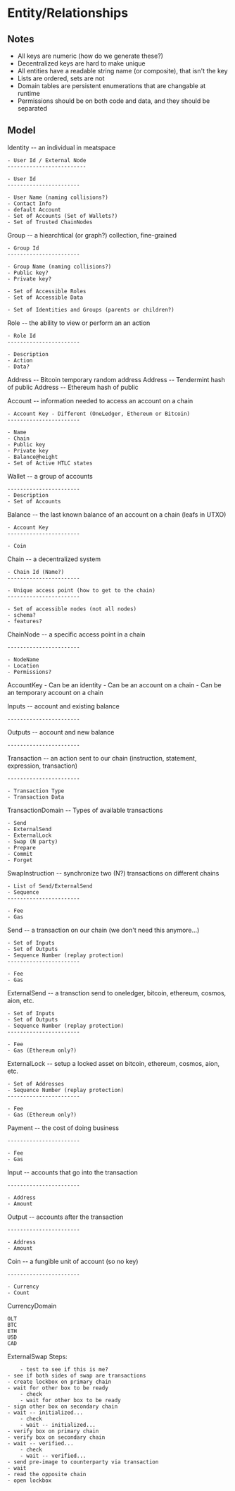 # Entity/Relationships

## Notes

- All keys are numeric (how do we generate these?)
- Decentralized keys are hard to make unique
- All entities have a readable string name (or composite), that isn't the key
- Lists are ordered, sets are not
- Domain tables are persistent enumerations that are changable at runtime
- Permissions should be on both code and data, and they should be separated

## Model

Identity -- an individual in meatspace

	- User Id / External Node
	-------------------------

	- User Id
	-----------------------

	- User Name (naming collisions?)
	- Contact Info
	- default Account
	- Set of Accounts (Set of Wallets?)
	- Set of Trusted ChainNodes


Group -- a hiearchtical (or graph?) collection, fine-grained

	- Group Id
	-----------------------

	- Group Name (naming collisions?)
	- Public key?
	- Private key?

	- Set of Accessible Roles
	- Set of Accessible Data

	- Set of Identities and Groups (parents or children?)

Role -- the ability to view or perform an an action

	- Role Id
	-----------------------

	- Description
	- Action
	- Data?

Address -- Bitcoin temporary random address
Address -- Tendermint hash of public
Address -- Ethereum hash of public

Account -- information needed to access an account on a chain

	- Account Key - Different (OneLedger, Ethereum or Bitcoin)
	-----------------------

	- Name
	- Chain 
	- Public key
	- Private key
	- Balance@height
	- Set of Active HTLC states

Wallet -- a group of accounts

	-----------------------
	- Description
	- Set of Accounts

Balance -- the last known balance of an account on a chain (leafs in UTXO)

	- Account Key
	-----------------------

	- Coin

Chain -- a decentralized system 

	- Chain Id (Name?)
	-----------------------

	- Unique access point (how to get to the chain)
	-----------------------

	- Set of accessible nodes (not all nodes)
	- schema?
	- features?

ChainNode -- a specific access point in a chain

	-----------------------

	- NodeName
	- Location
	- Permissions?

AccountKey
	- Can be an identity
	- Can be an account on a chain
	- Can be an temporary account on a chain

Inputs -- account and existing balance

	-----------------------


Outputs -- account and new balance

	-----------------------


Transaction -- an action sent to our chain (instruction, statement, expression, transaction)

	-----------------------

	- Transaction Type 
	- Transaction Data

TransactionDomain -- Types of available transactions

	- Send
	- ExternalSend
	- ExternalLock
	- Swap (N party)
	- Prepare
	- Commit
	- Forget

SwapInstruction -- synchronize two (N?) transactions on different chains

	- List of Send/ExternalSend
	- Sequence 
	-----------------------

	- Fee
	- Gas
	
Send -- a transaction on our chain (we don't need this anymore...)

	- Set of Inputs
	- Set of Outputs
	- Sequence Number (replay protection)
	-----------------------

	- Fee
	- Gas

ExternalSend -- a transction send to oneledger, bitcoin, ethereum, cosmos, aion, etc. 

	- Set of Inputs
	- Set of Outputs
	- Sequence Number (replay protection)
	-----------------------

	- Fee
	- Gas (Ethereum only?)

ExternalLock -- setup a locked asset on bitcoin, ethereum, cosmos, aion, etc. 

	- Set of Addresses
	- Sequence Number (replay protection)
	-----------------------

	- Fee
	- Gas (Ethereum only?)

Payment -- the cost of doing business

	-----------------------

	- Fee
	- Gas

Input -- accounts that go into the transaction

	-----------------------

	- Address
	- Amount

Output -- accounts after the transaction

	-----------------------

	- Address
	- Amount

Coin -- a fungible unit of account (so no key)

	-----------------------

	- Currency
	- Count

CurrencyDomain

	OLT
	BTC
	ETH
	USD
	CAD

ExternalSwap Steps:

        - test to see if this is me?
	- see if both sides of swap are transactions
	- create lockbox on primary chain
	- wait for other box to be ready
		- check
		- wait for other box to be ready
	- sign other box on secondary chain 
	- wait -- initialized...
		- check
		- wait -- initialized...
	- verify box on primary chain
	- verify box on secondary chain
	- wait -- verified...
		- check
		- wait -- verified...
	- send pre-image to counterparty via transaction
	- wait
	- read the opposite chain
	- open lockbox

